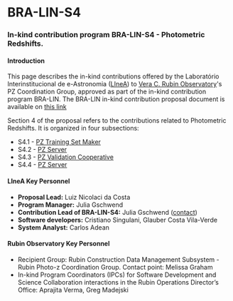 # BRA-LIN-S4     

### In-kind contribution program BRA-LIN-S4 - Photometric Redshifts.

#### Introduction

This page describes the in-kind contributions offered by the Laboratório Interinstitucional de e-Astronomia ([LIneA](http://www.linea.gov.br)) to [Vera C. Rubin Observatory](https://www.lsst.org/)'s PZ Coordination Group, approved as part of the in-kind contribution program BRA-LIN. The BRA-LIN in-kind contribution proposal document is available on [this link](https://docs.google.com/document/d/1JWUG2vxxPD1DwrbQsZwI1q_2lk2TIGnHGHNbaq2zAbk/edit?usp=sharing)

Section 4 of the proposal refers to the contributions related to Photometric Redshifts. It is organized in four subsections:  

* S4.1 - [PZ Training Set Maker](s4_1.md)
* S4.2 - [PZ Server](s4_2.md) 
* S4.3 - [PZ Validation Cooperative](s4_3.md)
* S4.4 - [PZ Server](s4_4.md) 



#### LIneA Key Personnel

- **Proposal Lead:** Luiz Nicolaci da Costa
- **Program Manager:** Julia Gschwend
- **Contribution Lead of BRA-LIN-S4:** Julia Gschwend ([contact](mailto:julia@linea.org.br))
- **Software developers:** Cristiano Singulani, Glauber Costa Vila-Verde
- **System Analyst:** Carlos Adean

#### Rubin Observatory Key Personnel

- Recipient Group: Rubin Construction Data Management Subsystem - Rubin Photo-z Coordination Group. Contact point: Melissa Graham  
- In-kind Program Coordinators (IPCs) for ​​Software Development and Science Collaboration interactions in the Rubin Operations Director’s Office: Aprajita Verma, Greg Madejski
